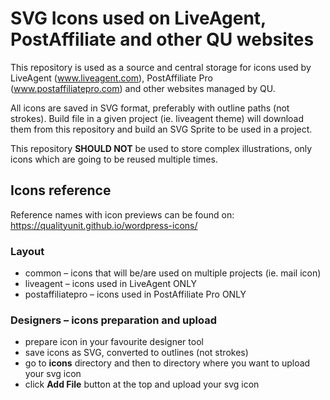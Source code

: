 # SVG Icons used on LiveAgent, PostAffiliate and other QU websites

This repository is used as a source and central storage for icons used by LiveAgent (www.liveagent.com), PostAffiliate Pro (www.postaffiliatepro.com) and other websites managed by QU. 

All icons are saved in SVG format, preferably with outline paths (not strokes). Build file in a given project (ie. liveagent theme) will download them from this repository and build an SVG Sprite to be used in a project.

This repository **SHOULD NOT** be used to store complex illustrations, only icons which are going to be reused multiple times.

## Icons reference
Reference names with icon previews can be found on:
https://qualityunit.github.io/wordpress-icons/

### Layout

- common – icons that will be/are used on multiple projects (ie. mail icon)
- liveagent – icons used in LiveAgent ONLY
- postaffiliatepro – icons used in PostAffiliate Pro ONLY

### Designers – icons preparation and upload

- prepare icon in your favourite designer tool
- save icons as SVG, converted to outlines (not strokes)
- go to **icons** directory and then to directory where you want to upload your svg icon
- click **Add File** button at the top and upload your svg icon
